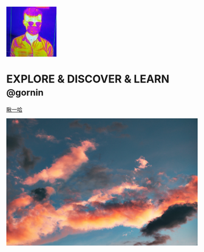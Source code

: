 <!-- _coverpage.md -->

![icon](_media/icon.jpg)

# EXPLORE & DISCOVER & LEARN <small>@gornin</small>

<!-- [repo](https://github.com/buzingar/gornin) -->

[瞅一哈](/home)

<!-- background image -->

![](_media/bg.jpeg)
